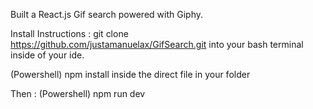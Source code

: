 Built a React.js Gif search powered with Giphy.


Install Instructions : 
git clone https://github.com/justamanuelax/GifSearch.git into your bash terminal inside of your ide.

(Powershell) npm install inside the direct file in your folder

Then : 
(Powershell) 
npm run dev 




